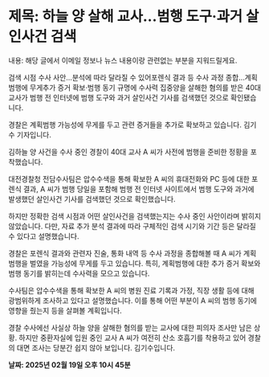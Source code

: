 # **제목: 하늘 양 살해 교사...범행 도구·과거 살인사건 검색**

  내용: 해당 글에서 이메일 정보나 뉴스 내용이랑 관련없는 부분을 지워드릴게요.

검색 시점 수사 사안…분석에 따라 달라질 수 있어포렌식 결과 등 수사 과정 종합…계획범행에 무게추가 증거 확보·범행 동기 규명에 수사력 집중양을 살해한 혐의를 받은 40대 교사가 범행 전 인터넷에 범행 도구와 과거 살인사건 기사를 검색했던 것으로 확인됐습니다.

경찰은 계획범행 가능성에 무게를 두고 관련 증거들을 추가로 확보하고 있습니다. 김기수 기자입니다.

김하늘 양 사건을 수사 중인 경찰이 40대 교사 A 씨가 사전에 범행을 준비한 정황을 포착했습니다.

대전경찰청 전담수사팀은 압수수색을 통해 확보한 A 씨의 휴대전화와 PC 등에 대한 포렌식 결과, A 씨가 범행 당일을 포함해 범행 전 인터넷 사이트에서 범행 도구와 과거에 발생했던 살인사건 기사를 검색했던 것으로 확인했습니다.

하지만 정확한 검색 시점과 어떤 살인사건을 검색했는지는 수사 중인 사안이라며 밝히지 않았습니다. 다만, 자료 추가 분석 결과에 따라 구체적인 검색 시기와 기간 등은 달라질 수 있다고 설명했습니다.

경찰은 포렌식 결과와 관련자 진술, 통화 내역 등 수사 과정을 종합해볼 때 A 씨가 계획범행을 벌였을 가능성에 무게를 두고 있습니다. 특히, 계획범행에 대한 추가 증거 확보와 범행 동기를 밝히는데 수사력을 모으고 있습니다.

수사팀은 압수수색을 통해 확보한 A 씨의 병원 진료 기록과 가정, 직장 생활 등에 대해 광범위하게 조사하고 있다고 설명했습니다. 이를 통해 어떤 부분이 A 씨의 범행 동기에 영향을 줬는지 등을 살펴볼 계획입니다.

경찰 수사에선 사실상 하늘 양을 살해한 혐의를 받는 교사에 대한 피의자 조사만 남은 상황. 하지만 중환자실에 입원 중인 교사 A 씨가 여전히 산소 호흡기를 착용하고 있어 경찰의 대면 조사는 당분간 쉽지 않아 보입니다. 김기수입니다.

  **날짜: 2025년 02월 19일 오후 10시 45분**